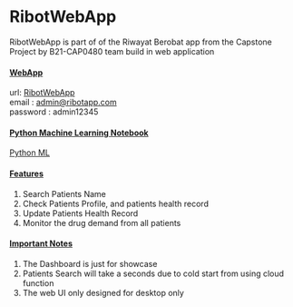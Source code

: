 # RibotWebApp

RibotWebApp is part of of the Riwayat Berobat app from the Capstone Project by B21-CAP0480 team build in web application 

####  <ins> WebApp </ins>
url: [RibotWebApp](https://ribot-web-app.netlify.app/) \
email : admin@ribotapp.com \
password : admin12345

#### <ins> Python Machine Learning Notebook </ins> 
[Python ML](https://github.com/MaulanaImamMuttaqin/RibotWebApp/blob/master/RibotApp_ML.ipynb)

#### <ins> Features </ins>
1. Search Patients Name
2. Check Patients Profile, and patients health record
3. Update Patients Health Record
4. Monitor the drug demand from all patients

#### <ins> Important Notes </ins>
1. The Dashboard is just for showcase
2. Patients Search will take a seconds due to cold start from using cloud function
3. The web UI only designed for desktop only
